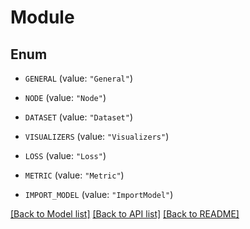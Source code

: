 # Module

## Enum


* `GENERAL` (value: `"General"`)

* `NODE` (value: `"Node"`)

* `DATASET` (value: `"Dataset"`)

* `VISUALIZERS` (value: `"Visualizers"`)

* `LOSS` (value: `"Loss"`)

* `METRIC` (value: `"Metric"`)

* `IMPORT_MODEL` (value: `"ImportModel"`)


[[Back to Model list]](../README.md#documentation-for-models) [[Back to API list]](../README.md#documentation-for-api-endpoints) [[Back to README]](../README.md)


